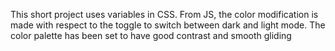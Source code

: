 This short project uses variables in CSS. From JS, the color modification is made with respect to the toggle to switch between dark and light mode. The color palette has been set to have good contrast and smooth gliding
